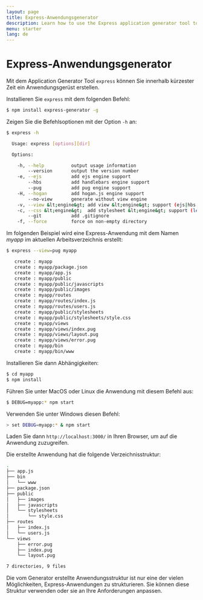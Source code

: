 ```yaml
---
layout: page
title: Express-Anwendungsgenerator
description: Learn how to use the Express application generator tool to quickly create a skeleton for your Express.js applications, streamlining setup and configuration.
menu: starter
lang: de
---
```


# Express-Anwendungsgenerator

Mit dem Application Generator Tool `express` können Sie innerhalb kürzester Zeit ein Anwendungsgerüst erstellen.

Installieren Sie `express` mit dem folgenden Befehl:

```bash
$ npm install express-generator -g
```

Zeigen Sie die Befehlsoptionen mit der Option `-h` an:

```bash
$ express -h

  Usage: express [options][dir]

  Options:

    -h, --help          output usage information
        --version       output the version number
    -e, --ejs           add ejs engine support
        --hbs           add handlebars engine support
        --pug           add pug engine support
    -H, --hogan         add hogan.js engine support
        --no-view       generate without view engine
    -v, --view &lt;engine&gt; add view &lt;engine&gt; support (ejs|hbs|hjs|jade|pug|twig|vash) (defaults to jade)
    -c, --css &lt;engine&gt;  add stylesheet &lt;engine&gt; support (less|stylus|compass|sass) (defaults to plain css)
        --git           add .gitignore
    -f, --force         force on non-empty directory
```

Im folgenden Beispiel wird eine Express-Anwendung mit dem Namen _myapp_ im aktuellen Arbeitsverzeichnis erstellt:

```bash
$ express --view=pug myapp

   create : myapp
   create : myapp/package.json
   create : myapp/app.js
   create : myapp/public
   create : myapp/public/javascripts
   create : myapp/public/images
   create : myapp/routes
   create : myapp/routes/index.js
   create : myapp/routes/users.js
   create : myapp/public/stylesheets
   create : myapp/public/stylesheets/style.css
   create : myapp/views
   create : myapp/views/index.pug
   create : myapp/views/layout.pug
   create : myapp/views/error.pug
   create : myapp/bin
   create : myapp/bin/www
```

Installieren Sie dann Abhängigkeiten:

```bash
$ cd myapp
$ npm install
```

Führen Sie unter MacOS oder Linux die Anwendung mit diesem Befehl aus:

```bash
$ DEBUG=myapp:* npm start
```

Verwenden Sie unter Windows diesen Befehl:

```bash
> set DEBUG=myapp:* & npm start
```

Laden Sie dann `http://localhost:3000/` in Ihren Browser, um auf die Anwendung zuzugreifen.

Die erstellte Anwendung hat die folgende Verzeichnisstruktur:

```bash
.
├── app.js
├── bin
│   └── www
├── package.json
├── public
│   ├── images
│   ├── javascripts
│   └── stylesheets
│       └── style.css
├── routes
│   ├── index.js
│   └── users.js
└── views
    ├── error.pug
    ├── index.pug
    └── layout.pug

7 directories, 9 files
```

<div class="doc-box doc-info" markdown="1">
Die vom Generator erstellte Anwendungsstruktur ist nur eine der vielen Möglichkeiten, Express-Anwendungen zu strukturieren. Sie können diese Struktur verwenden oder sie an Ihre Anforderungen anpassen.
</div>

